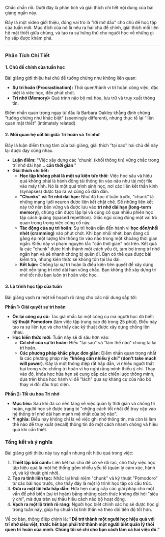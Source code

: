 Chắc chắn rồi. Dưới đây là phân tích và giải thích chi tiết nội dung của bài giảng ngắn này.

Đây là một video giới thiệu, đóng vai trò là "lời mở đầu" cho chủ đề học tập của tuần mới. Mục đích của nó là nêu ra hai chủ đề chính, giải thích mối liên hệ mật thiết giữa chúng, và tạo ra sự hứng thú cho người học về những gì họ sắp được khám phá.

---

### Phân Tích Chi Tiết

#### 1. Chủ đề chính của tuần học

Bài giảng giới thiệu hai chủ đề tưởng chừng như không liên quan:

*   **Sự trì hoãn (Procrastination):** Thói quen/hành vi trì hoãn công việc, đặc biệt là việc học, đến phút chót.
*   **Trí nhớ (Memory):** Quá trình não bộ mã hóa, lưu trữ và truy xuất thông tin.

Điểm nhấn quan trọng ngay từ đầu là Barbara Oakley khẳng định chúng "tưởng chừng như khác biệt" (seemingly different), nhưng thực tế lại "liên quan mật thiết" (intimately related).

#### 2. Mối quan hệ cốt lõi giữa Trì hoãn và Trí nhớ

Đây là luận điểm trung tâm của bài giảng, giải thích "tại sao" hai chủ đề này lại được dạy cùng nhau.

*   **Luận điểm:** "Việc xây dựng các 'chunk' (khối thông tin) vững chắc trong trí nhớ dài hạn... **cần thời gian**."
*   **Giải thích chi tiết:**
    *   **Học tập không phải là một sự kiện tức thời:** Việc học sâu và hiệu quả không phải là hành động tải thông tin vào não như tải một file vào máy tính. Nó là một quá trình sinh học, nơi các liên kết thần kinh (synapses) được tạo ra và củng cố dần dần.
    *   **"Chunks" và Trí nhớ dài hạn:** Như đã học ở tuần trước, "chunk" là những mạng lưới neuron được liên kết chặt chẽ. Để những liên kết này trở nên bền vững và được lưu vào **trí nhớ dài hạn (long-term memory)**, chúng cần được lặp lại và củng cố qua nhiều phiên học tập cách quãng (spaced repetition). Giấc ngủ cũng đóng một vai trò quan trọng trong việc củng cố này.
    *   **Tác động của sự trì hoãn:** Sự trì hoãn dẫn đến hành vi **học dồn/nhồi nhét (cramming)** vào phút chót. Khi bạn nhồi nhét, bạn đang cố gắng ép một lượng lớn thông tin vào não trong một khoảng thời gian ngắn. Điều này vi phạm nguyên tắc "cần thời gian" nói trên. Kết quả là các "chunk" được hình thành một cách yếu ớt, tạm bợ trong trí nhớ ngắn hạn và sẽ nhanh chóng bị quên đi. Bạn có thể qua được bài kiểm tra, nhưng kiến thức sẽ không tồn tại lâu dài.
    *   **Kết luận:** Chống lại sự trì hoãn là điều kiện tiên quyết để xây dựng một nền tảng trí nhớ dài hạn vững chắc. Bạn không thể xây dựng trí nhớ tốt nếu bạn luôn trì hoãn việc học.

#### 3. Lộ trình học tập của tuần

Bài giảng vạch ra một kế hoạch rõ ràng cho các nội dung sắp tới:

**Phần 1: Giải quyết sự trì hoãn**

*   **Ôn lại công cụ cũ:** Tác giả nhắc lại một công cụ mà người học đã biết: **kỹ thuật Pomodoro** (làm việc tập trung cao độ trong 25 phút). Điều này tạo ra sự liên tục và cho thấy các kỹ thuật được xây dựng chồng lên nhau.
*   **Học kiến thức mới:** Tuần này sẽ đi sâu hơn vào:
    *   **Cơ chế của sự trì hoãn:** Hiểu "tại sao" và "làm thế nào" chúng ta lại trì hoãn.
    *   **Các phương pháp khắc phục đơn giản:** Điểm nhấn quan trọng nhất là các phương pháp này **"không cần nhiều ý chí" (don't take much will power)**. Đây là một thông điệp rất hấp dẫn, vì nhiều người thất bại trong việc chống trì hoãn vì họ nghĩ rằng mình thiếu ý chí. Thay vào đó, khóa học hứa hẹn sẽ cung cấp các chiến lược thông minh, dựa trên khoa học hành vi để "lách" qua sự kháng cự của não bộ thay vì đối đầu trực diện.

**Phần 2: Tối ưu hóa Trí nhớ**

*   **Mục tiêu:** Sau khi đã có nền tảng về việc quản lý thời gian và chống trì hoãn, người học sẽ được trang bị "những cách tốt nhất để truy cập vào hệ thống trí nhớ dài hạn mạnh mẽ nhất của bộ não".
*   **Ý nghĩa:** Điều này không chỉ là về việc ghi nhớ thông tin, mà còn là làm thế nào để truy xuất (recall) thông tin đó một cách nhanh chóng và hiệu quả khi cần thiết.

### Tổng kết và ý nghĩa

Bài giảng giới thiệu này tuy ngắn nhưng rất hiệu quả trong việc:

1.  **Thiết lập bối cảnh:** Liên kết hai chủ đề có vẻ rời rạc, cho thấy việc học tập hiệu quả là một hệ thống gồm nhiều yếu tố (quản lý cảm xúc, hành vi, và kỹ thuật ghi nhớ).
2.  **Tạo ra tính liên tục:** Nhắc lại khái niệm "chunk" và kỹ thuật "Pomodoro" từ các bài học trước, cho thấy đây là một lộ trình học tập có cấu trúc.
3.  **Đưa ra một lời hứa hấp dẫn:** Hứa hẹn cung cấp các giải pháp cho một vấn đề phổ biến (sự trì hoãn) bằng những cách thức không đòi hỏi "siêu ý chí", mà dựa trên sự thấu hiểu cách não bộ hoạt động.
4.  **Vạch ra một lộ trình rõ ràng:** Người học biết chính xác họ sẽ được học gì trong tuần này, giúp họ chuẩn bị tinh thần và theo dõi tiến độ tốt hơn.

Về cơ bản, thông điệp chính là: **"Để trở thành một người học hiệu quả với trí nhớ siêu việt, trước hết bạn phải trở thành một người biết quản lý thói quen trì hoãn của mình. Chúng tôi sẽ chỉ cho bạn cách làm cả hai việc đó."**